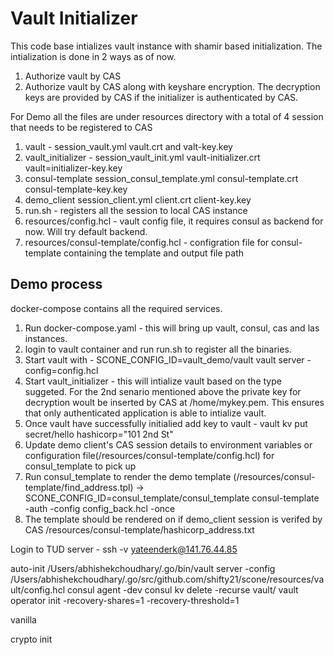 # Vault Initializer
This code base intializes vault instance with shamir based initialization. The intialization is done in 2 ways as of now. 
1. Authorize vault by CAS
2. Authorize vault by CAS along with keyshare encryption. The decryption keys are provided by CAS if the initializer is authenticated by CAS.

For Demo all the files are under resources directory with a total of 4 session that needs to be registered to CAS
1. vault - session_vault.yml vault.crt and valt-key.key
2. vault_initializer - session_vault_init.yml vault-initializer.crt vault=initializer-key.key
3. consul-template session_consul_template.yml consul-template.crt consul-template-key.key
4. demo_client session_client.yml client.crt client-key.key
5. run.sh - registers all the session to local CAS instance
6. resources/config.hcl - vault config file, it requires consul as backend for now. Will try default backend.
6. resources/consul-template/config.hcl - configration file for consul-template containing the template and output file path

## Demo process

docker-compose contains all the required services.

1. Run docker-compose.yaml - this will bring up vault, consul, cas and las instances.
2. login to vault container and run run.sh to register all the binaries.
3. Start vault with - SCONE_CONFIG_ID=vault_demo/vault vault server -config=config.hcl
4. Start vault_initializer - this will intialize vault based on the type suggeted. For the 2nd senario mentioned above the private key for decryption woult be inserted by CAS at /home/mykey.pem. This ensures that only authenticated application is able to intialize vault.
5. Once vault have successfully initialied add key to vault - vault kv put secret/hello hashicorp="101 2nd St"
6. Update demo client's CAS session details to environment variables or configuration file(/resources/consul-template/config.hcl) for consul_template to pick up
7. Run consul_template to render the demo template (/resources/consul-template/find_address.tpl) -> SCONE_CONFIG_ID=consul_template/consul_template consul-template -auth -config config_back.hcl -once
8. The template should be rendered on if demo_client session is verifed by CAS /resources/consul-template/hashicorp_address.txt
   
Login to TUD server - ssh -v yateenderk@141.76.44.85


auto-init
/Users/abhishekchoudhary/.go/bin/vault server -config /Users/abhishekchoudhary/.go/src/github.com/shifty21/scone/resources/vault/config.hcl
consul agent -dev
consul kv delete -recurse vault/ 
vault operator init -recovery-shares=1 -recovery-threshold=1

vanilla


crypto init